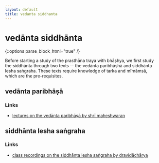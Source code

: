 ```yaml
---
layout: default
title: vedanta siddhanta
---
```


# vedānta siddhānta

{::options parse_block_html="true" /}

Before starting a study of the prasthāna traya with bhāṣhya, we first study
the siddhānta through two texts -- the vedānta paribhāṣhā and siddhānta lesha saṅgraha.
These texts require knowledge of tarka and mīmāmsā, which are the pre-requisites.

## vedānta paribhāṣā

### Links

- [lectures on the vedānta paribhāṣā by shrī maheshwaran][sls-sn]

[vpm]: https://www.youtube.com/watch?v=U0mBUPi3aEI&list=PLnnFGi5KwfGG2kIrf3Zh9Glvi_JWtvh1d

## siddhānta lesha saṅgraha

### Links

- [class recordings on the siddhānta lesha saṅgraha by dravidāchārya][sls-sn]

[sls-sn]: http://shastranethralaya.org/discourse/SiddhantaLesaSangraha
